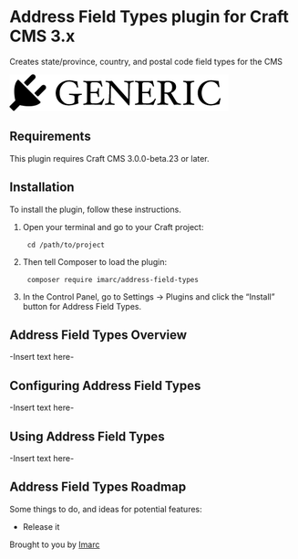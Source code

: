 # Address Field Types plugin for Craft CMS 3.x

Creates state/province, country, and postal code field types  for the CMS

![Screenshot](resources/img/plugin-logo.png)

## Requirements

This plugin requires Craft CMS 3.0.0-beta.23 or later.

## Installation

To install the plugin, follow these instructions.

1. Open your terminal and go to your Craft project:

        cd /path/to/project

2. Then tell Composer to load the plugin:

        composer require imarc/address-field-types

3. In the Control Panel, go to Settings → Plugins and click the “Install” button for Address Field Types.

## Address Field Types Overview

-Insert text here-

## Configuring Address Field Types

-Insert text here-

## Using Address Field Types

-Insert text here-

## Address Field Types Roadmap

Some things to do, and ideas for potential features:

* Release it

Brought to you by [Imarc](https://www.imarc.com)
